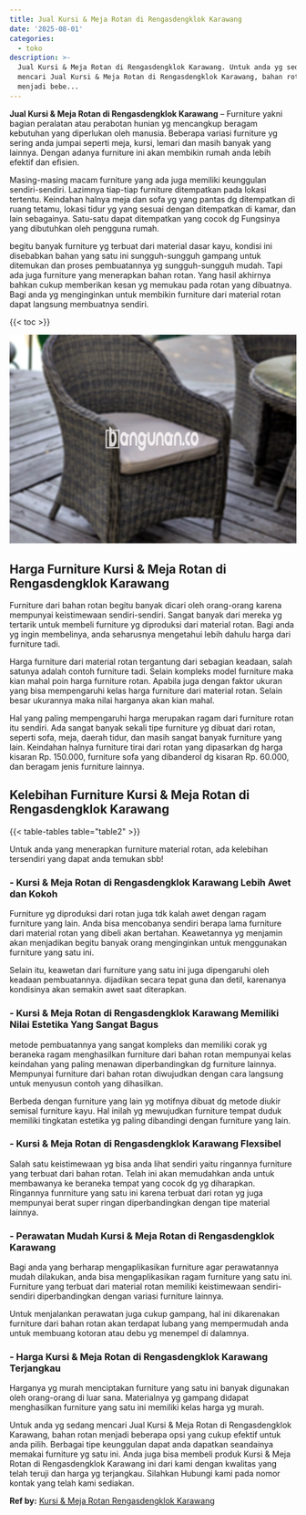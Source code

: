 ```yaml
---
title: Jual Kursi & Meja Rotan di Rengasdengklok Karawang
date: '2025-08-01'
categories:
  - toko
description: >-
  Jual Kursi & Meja Rotan di Rengasdengklok Karawang. Untuk anda yg sedang
  mencari Jual Kursi & Meja Rotan di Rengasdengklok Karawang, bahan rotan
  menjadi bebe...
---
```


**Jual Kursi & Meja Rotan di Rengasdengklok Karawang** – Furniture yakni bagian peralatan atau perabotan hunian yg mencangkup beragam kebutuhan yang diperlukan oleh manusia. Beberapa variasi furniture yg sering anda jumpai seperti meja, kursi, lemari dan masih banyak yang lainnya. Dengan adanya furniture ini akan membikin rumah anda lebih efektif dan efisien.

Masing-masing macam furniture yang ada juga memiliki keunggulan sendiri-sendiri. Lazimnya tiap-tiap furniture ditempatkan pada lokasi tertentu. Keindahan halnya meja dan sofa yg yang pantas dg ditempatkan di ruang tetamu, lokasi tidur yg yang sesuai dengan ditempatkan di kamar, dan lain sebagainya. Satu-satu dapat ditempatkan yang cocok dg Fungsinya yang dibutuhkan oleh pengguna rumah.

begitu banyak furniture yg terbuat dari material dasar kayu, kondisi ini disebabkan bahan yang satu ini sungguh-sungguh gampang untuk ditemukan dan proses pembuatannya yg sungguh-sungguh mudah. Tapi ada juga furniture yang menerapkan bahan rotan. Yang hasil akhirnya bahkan cukup memberikan kesan yg memukau pada rotan yang dibuatnya. Bagi anda yg menginginkan untuk membikin furniture dari material rotan dapat langsung membuatnya sendiri.

{{< toc >}}

![Jual Kursi & Meja Rotan di Rengasdengklok Karawang](/images/kursi-meja-rotan-murah28.png)

## Harga Furniture Kursi & Meja Rotan di Rengasdengklok Karawang

Furniture dari bahan rotan begitu banyak dicari oleh orang-orang karena mempunyai keistimewaan sendiri-sendiri. Sangat banyak dari mereka yg tertarik untuk membeli furniture yg diproduksi dari material rotan. Bagi anda yg ingin membelinya, anda seharusnya mengetahui lebih dahulu harga dari furniture tadi.

Harga furniture dari material rotan tergantung dari sebagian keadaan, salah satunya adalah contoh furniture tadi. Selain kompleks model furniture maka kian mahal poin harga furniture rotan. Apabila juga dengan faktor ukuran yang bisa mempengaruhi kelas harga furniture dari material rotan. Selain besar ukurannya maka nilai harganya akan kian mahal.

Hal yang paling mempengaruhi harga merupakan ragam dari furniture rotan itu sendiri. Ada sangat banyak sekali tipe furniture yg dibuat dari rotan, seperti sofa, meja, daerah tidur, dan masih sangat banyak furniture yang lain. Keindahan halnya furniture tirai dari rotan yang dipasarkan dg harga kisaran Rp. 150.000, furniture sofa yang dibanderol dg kisaran Rp. 60.000, dan beragam jenis furniture lainnya.

## Kelebihan Furniture Kursi & Meja Rotan di Rengasdengklok Karawang

{{< table-tables table="table2" >}}

Untuk anda yang menerapkan furniture material rotan, ada kelebihan tersendiri yang dapat anda temukan sbb!

### \- Kursi & Meja Rotan di Rengasdengklok Karawang Lebih Awet dan Kokoh

Furniture yg diproduksi dari rotan juga tdk kalah awet dengan ragam furniture yang lain. Anda bisa mencobanya sendiri berapa lama furniture dari material rotan yang dibeli akan bertahan. Keawetannya yg menjamin akan menjadikan begitu banyak orang menginginkan untuk menggunakan furniture yang satu ini.

Selain itu, keawetan dari furniture yang satu ini juga dipengaruhi oleh keadaan pembuatannya. dijadikan secara tepat guna dan detil, karenanya kondisinya akan semakin awet saat diterapkan.

### \- Kursi & Meja Rotan di Rengasdengklok Karawang Memiliki Nilai Estetika Yang Sangat Bagus

metode pembuatannya yang sangat kompleks dan memiliki corak yg beraneka ragam menghasilkan furniture dari bahan rotan mempunyai kelas keindahan yang paling menawan diperbandingkan dg furniture lainnya. Mempunyai furniture dari bahan rotan diwujudkan dengan cara langsung untuk menyusun contoh yang dihasilkan.

Berbeda dengan furniture yang lain yg motifnya dibuat dg metode diukir semisal furniture kayu. Hal inilah yg mewujudkan furniture tempat duduk memiliki tingkatan estetika yg paling dibandingi dengan furniture yang lain.

### \- Kursi & Meja Rotan di Rengasdengklok Karawang Flexsibel

Salah satu keistimewaan yg bisa anda lihat sendiri yaitu ringannya furniture yang terbuat dari bahan rotan. Telah ini akan memudahkan anda untuk membawanya ke beraneka tempat yang cocok dg yg diharapkan. Ringannya funrniture yang satu ini karena terbuat dari rotan yg juga mempunyai berat super ringan diperbandingkan dengan tipe material lainnya.

### \- Perawatan Mudah Kursi & Meja Rotan di Rengasdengklok Karawang

Bagi anda yang berharap mengaplikasikan furniture agar perawatannya mudah dilakukan, anda bisa mengaplikasikan ragam furniture yang satu ini. Furniture yang terbuat dari material rotan memiliki keistimewaan sendiri-sendiri diperbandingkan dengan variasi furniture lainnya.

Untuk menjalankan perawatan juga cukup gampang, hal ini dikarenakan furniture dari bahan rotan akan terdapat lubang yang mempermudah anda untuk membuang kotoran atau debu yg menempel di dalamnya.

### \- Harga Kursi & Meja Rotan di Rengasdengklok Karawang Terjangkau

Harganya yg murah menciptakan furniture yang satu ini banyak digunakan oleh orang-orang di luar sana. Materialnya yg gampang didapat menghasilkan furniture yang satu ini memiliki kelas harga yg murah.

Untuk anda yg sedang mencari Jual Kursi & Meja Rotan di Rengasdengklok Karawang, bahan rotan menjadi beberapa opsi yang cukup efektif untuk anda pilih. Berbagai tipe keunggulan dapat anda dapatkan seandainya memakai furniture yg satu ini. Anda juga bisa membeli produk Kursi & Meja Rotan di Rengasdengklok Karawang ini dari kami dengan kwalitas yang telah teruji dan harga yg terjangkau. Silahkan Hubungi kami pada nomor kontak yang telah kami sediakan.

**Ref by:** [Kursi & Meja Rotan Rengasdengklok Karawang](https://id.wikipedia.org/wiki/Kursi)
